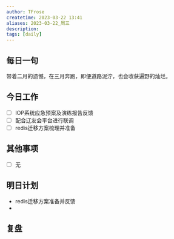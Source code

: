 ```yaml
---
author: TFrose
createtime: 2023-03-22 13:41
aliases: 2023-03-22_周三
description:
tags: [daily]
---
```


## 每日一句
带着二月的遗憾，在三月奔跑，即便道路泥泞，也会收获遍野的灿烂。

## 今日工作
- [ ] IOP系统应急预案及演练报告反馈
- [ ] 配合辽友会平台进行联调
- [ ] redis迁移方案梳理并准备

## 其他事项
- [ ] 无

## 明日计划
- redis迁移方案准备并反馈
- 

## 复盘

